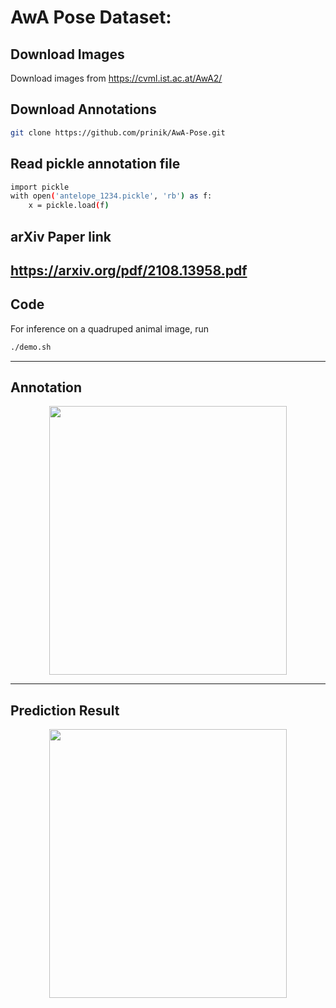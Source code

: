 
AwA Pose Dataset:
============

Download Images
------------
Download images from https://cvml.ist.ac.at/AwA2/

Download Annotations
------------
```bash
git clone https://github.com/prinik/AwA-Pose.git
```
Read pickle annotation file
------------
```bash
import pickle
with open('antelope_1234.pickle', 'rb') as f:
    x = pickle.load(f)

```    
arXiv Paper link
------------
https://arxiv.org/pdf/2108.13958.pdf
------------

Code
------------
For inference on a quadruped animal image, run

```bash
./demo.sh

```  
------------

Annotation
------------
<p align="center">
<img src="Images/sample.png" width="380" height='430'>
</p>

------------

Prediction Result
------------
<p align="center">
<img src="Images/pred_hr.png" width="380" height='430'>
</p>